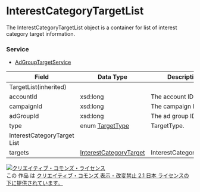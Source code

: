 # InterestCategoryTargetList
The InterestCategoryTargetList object is a container for list of interest category  target information.
### Service
+ [AdGroupTargetService](../services/AdGroupTargetService.md)

| Field | Data Type | Description | 
|---|---|---|
| TargetList(inherited)|||
| accountId| xsd:long| The account ID. |
| campaignId| xsd:long| The campaign ID. |
| adGroupId| xsd:long| The ad group ID. |
| type| enum <a href="./TargetType.md">TargetType</a>| TargetType. |
| InterestCategoryTarget List|||
| targets| <a href="./InterestCategoryTarget.md">InterestCategoryTarget</a>| InterestCategoryTarget. |
<a rel="license" href="http://creativecommons.org/licenses/by-nd/2.1/jp/"><img alt="クリエイティブ・コモンズ・ライセンス" style="border-width:0" src="https://i.creativecommons.org/l/by-nd/2.1/jp/88x31.png" /></a><br />この 作品 は <a rel="license" href="http://creativecommons.org/licenses/by-nd/2.1/jp/">クリエイティブ・コモンズ 表示 - 改変禁止 2.1 日本 ライセンスの下に提供されています。</a>
